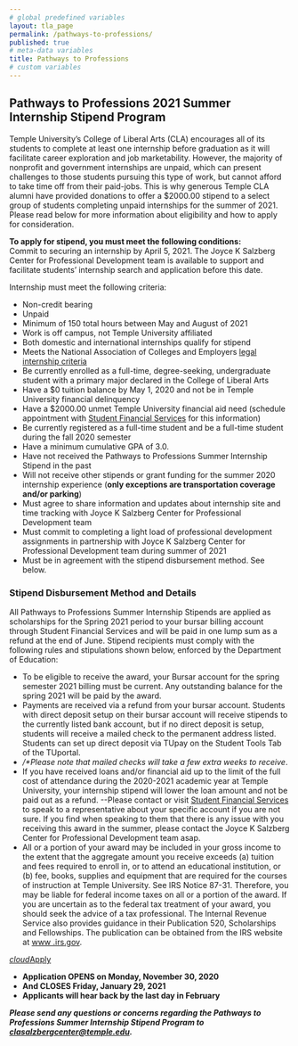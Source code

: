 ```yaml
---
# global predefined variables
layout: tla_page
permalink: /pathways-to-professions/
published: true
# meta-data variables
title: Pathways to Professions
# custom variables
---
```

## Pathways to Professions 2021 Summer Internship Stipend Program
Temple University’s College of Liberal Arts (CLA) encourages all of its students to complete at least one internship before graduation as it will facilitate career exploration and job marketability. However, the majority of nonprofit and government internships are unpaid, which can present challenges to those students pursuing this type of work, but cannot afford to take time off from their paid-jobs. This is why generous Temple CLA alumni have provided donations to offer a $2000.00 stipend to a select group of students completing unpaid internships for the summer of 2021. Please read below for more information about eligibility and how to apply for consideration.

**To apply for stipend, you must meet the following conditions:**<br>
Commit to securing an internship by April 5, 2021. The Joyce K Salzberg Center for Professional Development team  is available to support and facilitate students’ internship search and application before this date. 

Internship must meet the following criteria:
- Non-credit bearing
- Unpaid
- Minimum of 150 total hours between May and August of 2021
- Work is off campus, not Temple University affiliated
- Both domestic and international internships qualify for stipend
- Meets the National Association of Colleges and Employers [legal internship criteria](http://www.naceweb.org/about-us/advocacy/position-statements/position-statement-us-internships/ )
- Be currently enrolled as a full-time, degree-seeking, undergraduate student with a primary major declared in the College of Liberal Arts
- Have a $0 tuition balance by May 1, 2020 and not be in Temple University financial delinquency
- Have a $2000.00 unmet Temple University financial aid need (schedule appointment with [Student Financial Services](https://sfs.temple.edu/about/contact-us) for this information)
- Be currently registered as a full-time student and be a full-time student during the fall 2020 semester
- Have a minimum cumulative GPA of 3.0.
- Have not received the Pathways to Professions Summer Internship Stipend in the past
- Will not receive other stipends or grant funding for the summer 2020 internship experience (**only exceptions are transportation coverage and/or parking**)
- Must agree to share information and updates about internship site and time tracking with Joyce K Salzberg Center for Professional Development team
- Must commit to completing a light load of professional development assignments in partnership with Joyce K Salzberg Center for Professional Development team during summer of 2021
- Must be in agreement with the stipend disbursement method. See below.

### Stipend Disbursement Method and Details
All Pathways to Professions Summer Internship Stipends are applied as scholarships for the Spring 2021 period to your bursar billing account through Student Financial Services and will be paid in one lump sum as a refund at the end of June. Stipend recipients must comply with the following rules and stipulations shown below, enforced by the Department of Education:

- To be eligible to receive the award, your Bursar account for the spring semester 2021 billing must be current. Any outstanding balance for the spring 2021 will be paid by the award.
- Payments are received via a refund from your bursar account. Students with direct deposit setup on their bursar account will receive stipends to the currently listed bank account, but if no direct deposit is setup, students will receive a mailed check to the permanent address listed. Students can set up direct deposit via TUpay on the Student Tools Tab of the TUportal. 
- _/*Please note that mailed checks will take a few extra weeks to receive_.
- If you have received loans and/or financial aid up to the limit of the full cost of attendance during the 2020-2021 academic year at Temple University, your internship stipend will lower the loan amount and not be paid out as a refund.
 --Please contact or visit [Student Financial Services](https://sfs.temple.edu/about/contact-us) to speak to a representative about your specific account if you are not sure. If you find when speaking to them that there is any issue with you receiving this award in the summer, please contact the Joyce K Salzberg Center for Professional Development team asap.
- All or a portion of your award may be included in your gross income to the extent that the aggregate amount you receive exceeds (a) tuition and fees required to enroll in, or to attend an educational institution, or (b) fee, books, supplies and equipment that are required for the courses of instruction at Temple University. See IRS Notice 87-31. Therefore, you may be liable for federal income taxes on all or a portion of the award. If you are uncertain as to the federal tax treatment of your award, you should seek the advice of a tax professional. The Internal Revenue Service also provides guidance in their Publication 520, Scholarships and Fellowships. The publication can be obtained from the IRS website at [www .irs.gov](https://www.irs.gov). 

<a class="waves-effect waves-light btn-large" href="https://docs.google.com/forms/d/e/1FAIpQLSfBEKgMzvOnz4ztxqkmvdmE6dFDRkKuypmHXlgNHXGH0T6ndA/viewform?usp=sf_link"><i class="material-icons left">cloud</i>Apply</a>

- **Application OPENS on Monday, November 30, 2020**<br>
- **And CLOSES Friday, January 29, 2021**<br>
- **Applicants will hear back by the last day in February**<br> 

**_Please send any questions or concerns regarding the Pathways to Professions Summer Internship Stipend Program to [clasalzbergcenter@temple.edu](mailto:clasalzbergcenter@temple.edu)._**
